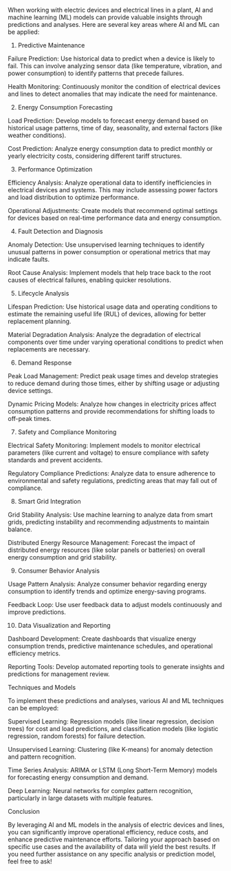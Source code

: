 When working with electric devices and electrical lines in a plant, AI and machine learning (ML) models can provide valuable insights through predictions and analyses. Here are several key areas where AI and ML can be applied:

1. Predictive Maintenance

Failure Prediction: Use historical data to predict when a device is likely to fail. This can involve analyzing sensor data (like temperature, vibration, and power consumption) to identify patterns that precede failures.

Health Monitoring: Continuously monitor the condition of electrical devices and lines to detect anomalies that may indicate the need for maintenance.


2. Energy Consumption Forecasting

Load Prediction: Develop models to forecast energy demand based on historical usage patterns, time of day, seasonality, and external factors (like weather conditions).

Cost Prediction: Analyze energy consumption data to predict monthly or yearly electricity costs, considering different tariff structures.


3. Performance Optimization

Efficiency Analysis: Analyze operational data to identify inefficiencies in electrical devices and systems. This may include assessing power factors and load distribution to optimize performance.

Operational Adjustments: Create models that recommend optimal settings for devices based on real-time performance data and energy consumption.


4. Fault Detection and Diagnosis

Anomaly Detection: Use unsupervised learning techniques to identify unusual patterns in power consumption or operational metrics that may indicate faults.

Root Cause Analysis: Implement models that help trace back to the root causes of electrical failures, enabling quicker resolutions.


5. Lifecycle Analysis

Lifespan Prediction: Use historical usage data and operating conditions to estimate the remaining useful life (RUL) of devices, allowing for better replacement planning.

Material Degradation Analysis: Analyze the degradation of electrical components over time under varying operational conditions to predict when replacements are necessary.


6. Demand Response

Peak Load Management: Predict peak usage times and develop strategies to reduce demand during those times, either by shifting usage or adjusting device settings.

Dynamic Pricing Models: Analyze how changes in electricity prices affect consumption patterns and provide recommendations for shifting loads to off-peak times.


7. Safety and Compliance Monitoring

Electrical Safety Monitoring: Implement models to monitor electrical parameters (like current and voltage) to ensure compliance with safety standards and prevent accidents.

Regulatory Compliance Predictions: Analyze data to ensure adherence to environmental and safety regulations, predicting areas that may fall out of compliance.


8. Smart Grid Integration

Grid Stability Analysis: Use machine learning to analyze data from smart grids, predicting instability and recommending adjustments to maintain balance.

Distributed Energy Resource Management: Forecast the impact of distributed energy resources (like solar panels or batteries) on overall energy consumption and grid stability.


9. Consumer Behavior Analysis

Usage Pattern Analysis: Analyze consumer behavior regarding energy consumption to identify trends and optimize energy-saving programs.

Feedback Loop: Use user feedback data to adjust models continuously and improve predictions.


10. Data Visualization and Reporting

Dashboard Development: Create dashboards that visualize energy consumption trends, predictive maintenance schedules, and operational efficiency metrics.

Reporting Tools: Develop automated reporting tools to generate insights and predictions for management review.


Techniques and Models

To implement these predictions and analyses, various AI and ML techniques can be employed:

Supervised Learning: Regression models (like linear regression, decision trees) for cost and load predictions, and classification models (like logistic regression, random forests) for failure detection.

Unsupervised Learning: Clustering (like K-means) for anomaly detection and pattern recognition.

Time Series Analysis: ARIMA or LSTM (Long Short-Term Memory) models for forecasting energy consumption and demand.

Deep Learning: Neural networks for complex pattern recognition, particularly in large datasets with multiple features.


Conclusion

By leveraging AI and ML models in the analysis of electric devices and lines, you can significantly improve operational efficiency, reduce costs, and enhance predictive maintenance efforts. Tailoring your approach based on specific use cases and the availability of data will yield the best results. If you need further assistance on any specific analysis or prediction model, feel free to ask!

